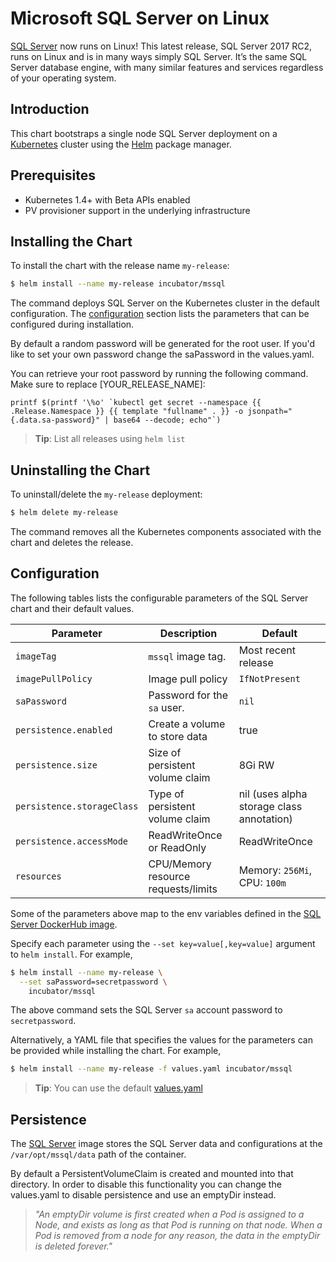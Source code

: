 # Microsoft SQL Server on Linux

[SQL Server](https://docs.microsoft.com/en-us/sql/linux/sql-server-linux-overview) now runs on Linux! This latest release, SQL Server 2017 RC2, runs on Linux and is in many ways simply SQL Server. It’s the same SQL Server database engine, with many similar features and services regardless of your operating system.

## Introduction

This chart bootstraps a single node SQL Server deployment on a [Kubernetes](http://kubernetes.io) cluster using the [Helm](https://helm.sh) package manager.

## Prerequisites

- Kubernetes 1.4+ with Beta APIs enabled
- PV provisioner support in the underlying infrastructure

## Installing the Chart

To install the chart with the release name `my-release`:

```bash
$ helm install --name my-release incubator/mssql
```

The command deploys SQL Server on the Kubernetes cluster in the default configuration. The [configuration](#configuration) section lists the parameters that can be configured during installation.

By default a random password will be generated for the root user. If you'd like to set your own password change the saPassword
in the values.yaml.

You can retrieve your root password by running the following command. Make sure to replace [YOUR_RELEASE_NAME]:

    printf $(printf '\%o' `kubectl get secret --namespace {{ .Release.Namespace }} {{ template "fullname" . }} -o jsonpath="{.data.sa-password}" | base64 --decode; echo"`)

> **Tip**: List all releases using `helm list`

## Uninstalling the Chart

To uninstall/delete the `my-release` deployment:

```bash
$ helm delete my-release
```

The command removes all the Kubernetes components associated with the chart and deletes the release.

## Configuration

The following tables lists the configurable parameters of the SQL Server chart and their default values.

| Parameter                  | Description                        | Default                                                    |
| -----------------------    | ---------------------------------- | ---------------------------------------------------------- |
| `imageTag`                 | `mssql` image tag.                 | Most recent release                                        |
| `imagePullPolicy`          | Image pull policy                  | `IfNotPresent`                                             |
| `saPassword`               | Password for the `sa` user.        | `nil`                                                                                                       |
| `persistence.enabled`      | Create a volume to store data      | true                                                       |
| `persistence.size`         | Size of persistent volume claim    | 8Gi RW                                                     |
| `persistence.storageClass` | Type of persistent volume claim    | nil  (uses alpha storage class annotation)                 |
| `persistence.accessMode`   | ReadWriteOnce or ReadOnly          | ReadWriteOnce                                              |
| `resources`                | CPU/Memory resource requests/limits | Memory: `256Mi`, CPU: `100m`                              |

Some of the parameters above map to the env variables defined in the [SQL Server DockerHub image](https://hub.docker.com/r/microsoft/mssql-server-linux/).

Specify each parameter using the `--set key=value[,key=value]` argument to `helm install`. For example,

```bash
$ helm install --name my-release \
  --set saPassword=secretpassword \
    incubator/mssql
```

The above command sets the SQL Server `sa` account password to `secretpassword`.

Alternatively, a YAML file that specifies the values for the parameters can be provided while installing the chart. For example,

```bash
$ helm install --name my-release -f values.yaml incubator/mssql
```

> **Tip**: You can use the default [values.yaml](values.yaml)

## Persistence

The [SQL Server](https://hub.docker.com/r/microsoft/mssql-server-linux/) image stores the SQL Server data and configurations at the `/var/opt/mssql/data` path of the container.

By default a PersistentVolumeClaim is created and mounted into that directory. In order to disable this functionality
you can change the values.yaml to disable persistence and use an emptyDir instead.

> *"An emptyDir volume is first created when a Pod is assigned to a Node, and exists as long as that Pod is running on that node. When a Pod is removed from a node for any reason, the data in the emptyDir is deleted forever."*
